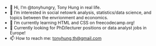 - 👋 Hi, I’m @tonyhungry, Tony Hung in real life. 
- 👀 I’m interested in social netowrk analysis, statistics/data science, and topics between the envrionment and economics.
- 🌱 I’m currently learning HTML and CSS on freecodecamp.org!
- 🌟 Currently looking for PhD/lecturer positions or data analyst jobs in Europe!
- 📫 How to reach me: tonyhung.th@gmail.com 

<!---
tonyhungry/tonyhungry is a ✨ special ✨ repository because its `README.md` (this file) appears on your GitHub profile.
You can click the Preview link to take a look at your changes.
--->
